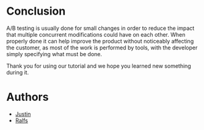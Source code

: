 # Conclusion

A/B testing is usually done for small changes in order to reduce the impact that multiple concurrent modifications could have on each other.
When properly done it can help improve the product without noticeably affecting the customer, as most of the work is performed by tools, with the developer simply specifying what must be done. 

Thank you for using our tutorial and we hope you learned new something during it.

# Authors
- [Justin](https://github.com/Agriad)
- [Ralfs](https://github.com/bubriks)